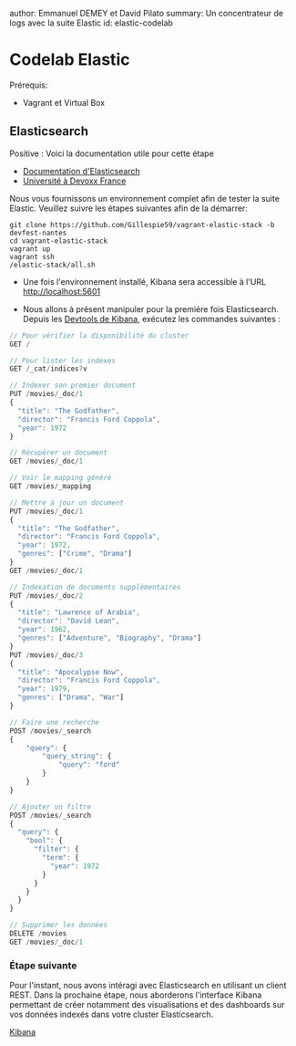 author: Emmanuel DEMEY et David Pilato
summary: Un concentrateur de logs avec la suite Elastic
id: elastic-codelab

# Codelab Elastic

Prérequis:

- Vagrant et Virtual Box

## Elasticsearch

Positive
: Voici la documentation utile pour cette étape

- [Documentation d'Elasticsearch](https://www.elastic.co/guide/en/elasticsearch/reference/current/index.html)
- [Université à Devoxx France](https://www.youtube.com/watch?v=0J5Xt5CCQhQ)

Nous vous fournissons un environnement complet afin de tester la suite Elastic. Veuillez suivre les étapes suivantes afin de la démarrer:

```shell
git clone https://github.com/Gillespie59/vagrant-elastic-stack -b devfest-nantes
cd vagrant-elastic-stack
vagrant up
vagrant ssh
/elastic-stack/all.sh
```

- Une fois l'environnement installé, Kibana sera accessible à l'URL [http://localhost:5601](http://localhost:5601)

- Nous allons à présent manipuler pour la premiére fois Elasticsearch. Depuis les [Devtools de Kibana](<http://localhost:5601/app/kibana#/dev_tools/console?_g=()>), exécutez les commandes suivantes :

```js
// Pour vérifier la disponibilité du cluster
GET /

// Pour lister les indexes
GET /_cat/indices?v

// Indexer son premier document
PUT /movies/_doc/1
{
  "title": "The Godfather",
  "director": "Francis Ford Coppola",
  "year": 1972
}

// Récupérer un document
GET /movies/_doc/1

// Voir le mapping généré
GET /movies/_mapping

// Mettre à jour un document
PUT /movies/_doc/1
{
  "title": "The Godfather",
  "director": "Francis Ford Coppola",
  "year": 1972,
  "genres": ["Crime", "Drama"]
}
GET /movies/_doc/1

// Indexation de documents supplémentaires
PUT /movies/_doc/2
{
  "title": "Lawrence of Arabia",
  "director": "David Lean",
  "year": 1962,
  "genres": ["Adventure", "Biography", "Drama"]
}
PUT /movies/_doc/3
{
  "title": "Apocalypse Now",
  "director": "Francis Ford Coppola",
  "year": 1979,
  "genres": ["Drama", "War"]
}

// Faire une recherche
POST /movies/_search
{
    "query": {
        "query_string": {
            "query": "ford"
        }
    }
}

// Ajouter un filtre
POST /movies/_search
{
  "query": {
    "bool": {
      "filter": {
        "term": {
          "year": 1972
        }
      }
    }
  }
}

// Supprimer les données
DELETE /movies
GET /movies/_doc/1
```

### Étape suivante

Pour l'instant, nous avons intéragi avec Elasticsearch en utilisant un client REST. Dans la prochaine étape, nous aborderons l'interface Kibana permettant de créer notamment des visualisations et des dashboards sur vos données indexés dans votre cluster Elasticsearch.

[Kibana](https://codelab-elastic.firebaseapp.com/#1)
